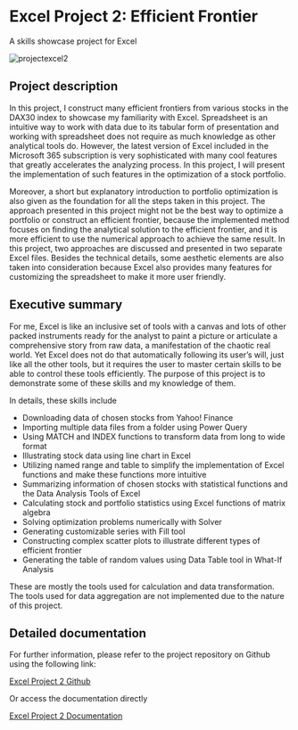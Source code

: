 # Excel Project 2: Efficient Frontier
A skills showcase project for Excel

![projectexcel2](https://user-images.githubusercontent.com/89245616/179675114-41f5d496-8c6d-4726-bf64-ef5790921e29.png)

## Project description

In this project, I construct many efficient frontiers from various stocks in the DAX30 index to showcase my familiarity with Excel. Spreadsheet is an intuitive way to work with data due to its tabular form of presentation and working with spreadsheet does not require as much knowledge as other analytical tools do. However, the latest version of Excel included in the Microsoft 365 subscription is very sophisticated with many cool features that greatly accelerates the analyzing process. In this project, I will present the implementation of such features in the optimization of a stock portfolio. 

Moreover, a short but explanatory introduction to portfolio optimization is also given as the foundation for all the steps taken in this project. The approach presented in this project might not be the best way to optimize a portfolio or construct an efficient frontier, because the implemented method focuses on finding the analytical solution to the efficient frontier, and it is more efficient to use the numerical approach to achieve the same result. In this project, two approaches are discussed and presented in two separate Excel files. Besides the technical details, some aesthetic elements are also taken into consideration because Excel also provides many features for customizing the spreadsheet to make it more user friendly. 

## Executive summary

For me, Excel is like an inclusive set of tools with a canvas and lots of other packed instruments ready for the analyst to paint a picture or articulate a comprehensive story from raw data, a manifestation of the chaotic real world. Yet Excel does not do that automatically following its user’s will, just like all the other tools, but it requires the user to master certain skills to be able to control these tools efficiently. The purpose of this project is to demonstrate some of these skills and my knowledge of them.   

In details, these skills include 

* Downloading data of chosen stocks from Yahoo! Finance 
* Importing multiple data files from a folder using Power Query
* Using MATCH and INDEX functions to transform data from long to wide format
* Illustrating stock data using line chart in Excel
* Utilizing named range and table to simplify the implementation of Excel functions and make these functions more intuitive
* Summarizing information of chosen stocks with statistical functions and the Data Analysis Tools   of Excel
* Calculating stock and portfolio statistics using Excel functions of matrix algebra
* Solving optimization problems numerically with Solver  
* Generating customizable series with Fill tool   
* Constructing complex scatter plots to illustrate different types of efficient frontier 
* Generating the table of random values using Data Table tool in What-If Analysis

These are mostly the tools used for calculation and data transformation. The tools used for data aggregation are not implemented due to the nature of this project. 

## Detailed documentation

For further information, please refer to the project repository on Github using the following link:

[Excel Project 2 Github](https://github.com/ChinhMaiGit/Project-Excel-2)

Or access the documentation directly

[Excel Project 2 Documentation](/pdf/project2.pdf)

